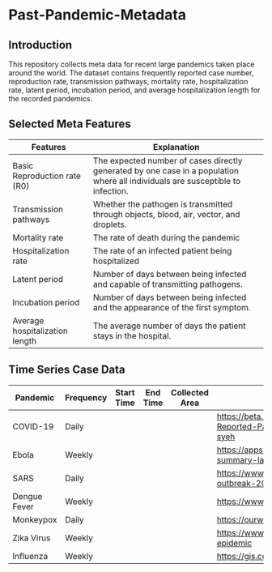 # Past-Pandemic-Metadata

## Introduction
This repository collects meta data for recent large pandemics taken place around the world. The dataset contains frequently reported case number, reproduction rate, transmission pathways, mortality rate, hospitalization rate, latent period, incubation period, and average hospitalization length for the recorded pandemics. 

## Selected Meta Features
| Features | Explanation |
| --- | --- |
| Basic Reproduction rate (R0) | The expected number of cases directly generated by one case in a population where all individuals are susceptible to infection.
| Transmission pathways | Whether the pathogen is transmitted through objects, blood, air, vector, and droplets. 
| Mortality rate | The rate of death during the pandemic
| Hospitalization rate | The rate of an infected patient being hospitalized
| Latent period | Number of days between being infected and capable of transmitting pathogens. 
| Incubation period | Number of days between being infected and the appearance of the first symptom.
| Average hospitalization length | The average number of days the patient stays in the hospital.

## Time Series Case Data
| Pandemic | Frequency | Start Time | End Time | Collected Area | Data Source |
| --- | --- | --- | --- | --- | --- |
| COVID-19 | Daily | | | | https://beta.healthdata.gov/Hospital/COVID-19-Reported-Patient-Impact-and-Hospital-Capa/g62h-syeh  |
| Ebola | Weekly | | | | https://apps.who.int/gho/data/view.ebola-sitrep.ebola-summary-latest?lang=en |
| SARS | Daily | | | | https://www.kaggle.com/datasets/imdevskp/sars-outbreak-2003-complete-dataset |
| Dengue Fever | Weekly | | | | https://www.kaggle.com/datasets/arashnic/epidemy |
| Monkeypox | Daily | | | | https://ourworldindata.org/monkeypox |
| Zika Virus | Weekly | | | | https://www.kaggle.com/datasets/cdc/zika-virus-epidemic |
| Influenza | Weekly | | | | https://gis.cdc.gov/grasp/fluview/fluportaldashboard.html |
